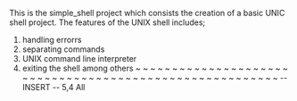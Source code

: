This is the simple_shell project which consists the creation of a basic UNIC shell project.
The features of the UNIX shell includes;
1. handling errorrs
2. separating commands
3. UNIX command line interpreter
4. exiting the shell among others
~
~
~
~
~
~
~
~
~
~
~
~
~
~
~
~
~
~
~
~
~
~
~
~
~
~
~
~
~
~
~
~
~
~
~
~
~
~
~
~
~
~
~
~
~
~
~
~
~
~
~
~
~
~
~
~
-- INSERT --                                                                                                                                                                             5,4           All

